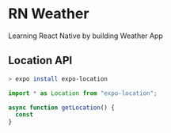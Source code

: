 # RN Weather

Learning React Native by building Weather App

## Location API

```sh
> expo install expo-location
```

```jsx
import * as Location from "expo-location";

async function getLocation() {
  const 
}
```